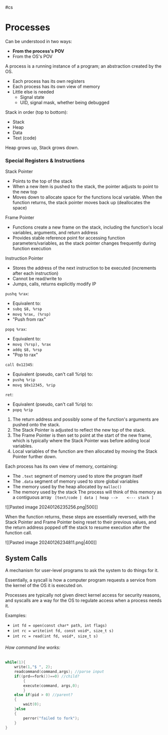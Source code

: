 #cs 

# Processes

Can be understood in two ways:
- **From the process's POV** 
- From the OS's POV

A process is a running instance of a program; an abstraction created by the OS.

- Each process has its own registers
- Each process has its own view of memory
- Little else is needed
	- Signal state
	- UID, signal mask, whether being debugged

Stack in order (top to bottom):
- Stack
- Heap
- Data
- Text (code)

Heap grows up, Stack grows down.

### Special Registers & Instructions

Stack Pointer
- Points to the top of the stack
- When a new item is pushed to the stack, the pointer adjusts to point to the new top
- Moves down to allocate space for the functions local variable. When the function returns, the stack pointer moves back up (deallocates the space)

Frame Pointer
- Functions create a new frame on the stack, including the function's local variables, arguments, and return address
- Provides stable reference point for accessing function parameters/variables, as the stack pointer changes frequently during function execution

Instruction Pointer
- Stores the address of the next instruction to be executed (increments after each instruction)
- Cannot be read/write to
- Jumps, calls, returns explicitly modify IP

`pushq %rax`:
- Equivalent to:
- `subq $8, %rsp`
- `movq %rax, (%rsp)`
- "Push from rax"

`popq %rax`:
- Equivalent to:
- `movq (%rsp), %rax` 
- `addq $8, %rsp`
- "Pop to rax"

`call 0x12345`:
- Equivalent (pseudo, can't call %rip) to:
- `pushq %rip`
- `movq $0x12345, %rip`

`ret`:
- Equivalent (pseudo, can't call %rip) to:
- `popq %rip`


1. The return address and possibly some of the function's arguments are pushed onto the stack.
2. The Stack Pointer is adjusted to reflect the new top of the stack.
3. The Frame Pointer is then set to point at the start of the new frame, which is typically where the Stack Pointer was before adding local variables.
4. Local variables of the function are then allocated by moving the Stack Pointer further down.

Each process has its own view of memory, containing:

- The `.text` segment of memory used to store the program itself
- The `.data` segment of memory used to store global variables
- The memory used by the heap allocated by `malloc()` 
- The memory used by the stack
The process will think of this memory as a contiguous array ` [text/code | data | heap -->    <--- stack ]`

![[Pasted image 20240126235256.png|500]]

When the function returns, these steps are essentially reversed, with the Stack Pointer and Frame Pointer being reset to their previous values, and the return address popped off the stack to resume execution after the function call.

![[Pasted image 20240126234811.png|400]]


## System Calls

A mechanism for user-level programs to ask the system to do things for it.

Essentially, a syscall is how a computer program requests a service from the kernel of the OS it is executed on. 

Processes are typically not given direct kernel access for security reasons, and syscalls are a way for the OS to regulate access when a process needs it.

Examples:

- `int fd = open(const char* path, int flags)`
- `int rc = write(int fd, const void*, size_t s)`
- `int rc = read(int fd, void*, size_t s)` 

###### How command line works:
```C
while(1){
	write(1,"$ ", 2);
	readcommand(command,args); //parse input
	if((prd==fork())==0) //child?
		{ 
		execute(command, args,0);
		}
	else if(pid > 0) //parent?
	{
		wait(0);
	}else
	{
		perror("failed to fork");
	}
}
```


